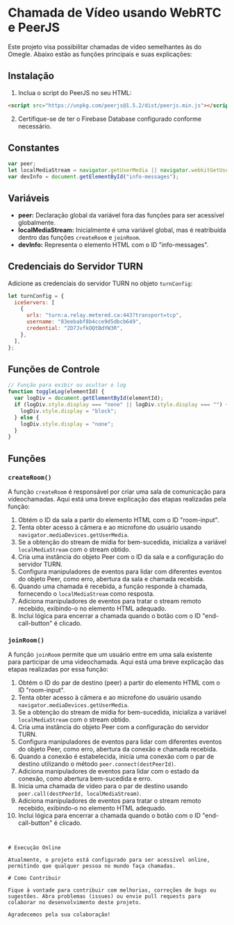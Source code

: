 # Chamada de Vídeo usando WebRTC e PeerJS

Este projeto visa possibilitar chamadas de vídeo semelhantes às do Omegle. Abaixo estão as funções principais e suas explicações:

## Instalação

1. Inclua o script do PeerJS no seu HTML:

```html
<script src="https://unpkg.com/peerjs@1.5.2/dist/peerjs.min.js"></script>
```

2. Certifique-se de ter o Firebase Database configurado conforme necessário.

## Constantes

```javascript
var peer;
let localMediaStream = navigator.getUserMedia || navigator.webkitGetUserMedia || navigator.mozGetUserMedia;
var devInfo = document.getElementById("info-messages");
```

## Variáveis

- **peer:** Declaração global da variável fora das funções para ser acessível globalmente.
- **localMediaStream:** Inicialmente é uma variável global, mas é reatribuída dentro das funções `createRoom` e `joinRoom`.
- **devInfo:** Representa o elemento HTML com o ID "info-messages".
  
## Credenciais do Servidor TURN

Adicione as credenciais do servidor TURN no objeto `turnConfig`:

```javascript
let turnConfig = {
  iceServers: [
    {
      urls: "turn:a.relay.metered.ca:443?transport=tcp",
      username: "83eebabf8b4cce9d5dbcb649",
      credential: "2D7JvfkOQtBdYW3R",
    },
  ],
};
```

## Funções de Controle

```javascript
// Função para exibir ou ocultar o log
function toggleLog(elementId) {
  var logDiv = document.getElementById(elementId);
  if (logDiv.style.display === "none" || logDiv.style.display === "") {
    logDiv.style.display = "block";
  } else {
    logDiv.style.display = "none";
  }
}
```

## Funções

### `createRoom()`

A função `createRoom` é responsável por criar uma sala de comunicação para videochamadas. Aqui está uma breve explicação das etapas realizadas pela função:

1. Obtém o ID da sala a partir do elemento HTML com o ID "room-input".
2. Tenta obter acesso à câmera e ao microfone do usuário usando `navigator.mediaDevices.getUserMedia`.
3. Se a obtenção do stream de mídia for bem-sucedida, inicializa a variável `localMediaStream` com o stream obtido.
4. Cria uma instância do objeto Peer com o ID da sala e a configuração do servidor TURN.
5. Configura manipuladores de eventos para lidar com diferentes eventos do objeto Peer, como erro, abertura da sala e chamada recebida.
6. Quando uma chamada é recebida, a função responde à chamada, fornecendo o `localMediaStream` como resposta.
7. Adiciona manipuladores de eventos para tratar o stream remoto recebido, exibindo-o no elemento HTML adequado.
8. Inclui lógica para encerrar a chamada quando o botão com o ID "end-call-button" é clicado.

### `joinRoom()`

A função `joinRoom` permite que um usuário entre em uma sala existente para participar de uma videochamada. Aqui está uma breve explicação das etapas realizadas por essa função:

1. Obtém o ID do par de destino (peer) a partir do elemento HTML com o ID "room-input".
2. Tenta obter acesso à câmera e ao microfone do usuário usando `navigator.mediaDevices.getUserMedia`.
3. Se a obtenção do stream de mídia for bem-sucedida, inicializa a variável `localMediaStream` com o stream obtido.
4. Cria uma instância do objeto Peer com a configuração do servidor TURN.
5. Configura manipuladores de eventos para lidar com diferentes eventos do objeto Peer, como erro, abertura da conexão e chamada recebida.
6. Quando a conexão é estabelecida, inicia uma conexão com o par de destino utilizando o método `peer.connect(destPeerId)`.
7. Adiciona manipuladores de eventos para lidar com o estado da conexão, como abertura bem-sucedida e erro.
8. Inicia uma chamada de vídeo para o par de destino usando `peer.call(destPeerId, localMediaStream)`.
9. Adiciona manipuladores de eventos para tratar o stream remoto recebido, exibindo-o no elemento HTML adequado.
10. Inclui lógica para encerrar a chamada quando o botão com o ID "end-call-button" é clicado.
```


# Execução Online

Atualmente, o projeto está configurado para ser acessível online, permitindo que qualquer pessoa no mundo faça chamadas.

# Como Contribuir

Fique à vontade para contribuir com melhorias, correções de bugs ou sugestões. Abra problemas (issues) ou envie pull requests para colaborar no desenvolvimento deste projeto.

Agradecemos pela sua colaboração!
